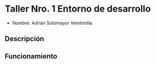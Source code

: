 # Taller Nro. 1 Entorno de desarrollo

- Nombre: Adrián Sotomayor Veintimilla.


## Descripción

## Funcionamiento 


